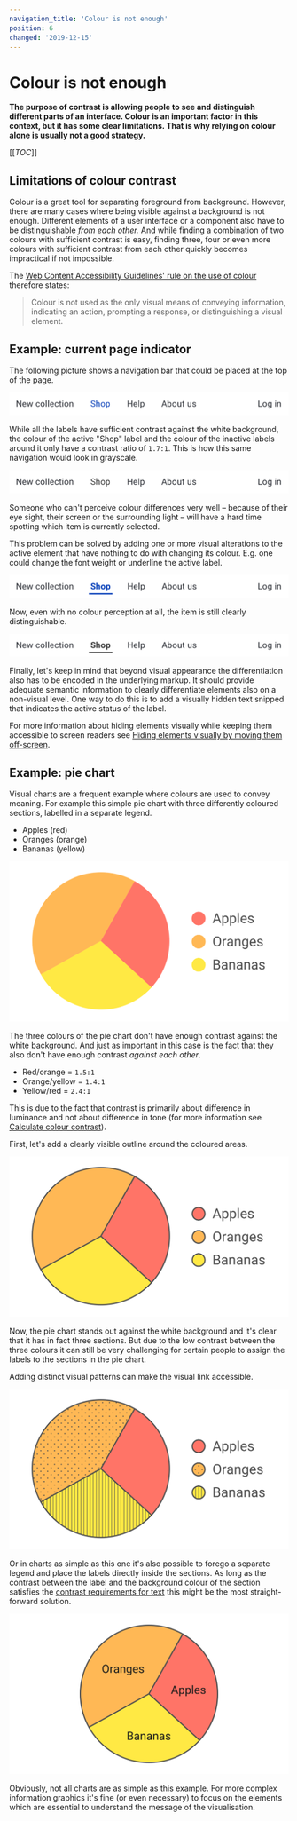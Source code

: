 ```yaml
---
navigation_title: 'Colour is not enough'
position: 6
changed: '2019-12-15'
---
```


# Colour is not enough

**The purpose of contrast is allowing people to see and distinguish different parts of an interface. Colour is an important factor in this context, but it has some clear limitations. That is why relying on colour alone is usually not a good strategy.**

[[_TOC_]]

## Limitations of colour contrast

Colour is a great tool for separating foreground from background. However, there are many cases where being visible against a background is not enough. Different elements of a user interface or a component also have to be distinguishable _from each other._ And while finding a combination of two colours with sufficient contrast is easy, finding three, four or even more colours with sufficient contrast from each other quickly becomes impractical if not impossible.

The [Web Content Accessibility Guidelines' rule on the use of colour](https://www.w3.org/TR/WCAG21/#use-of-color) therefore states:

> Colour is not used as the only visual means of conveying information, indicating an action, prompting a response, or distinguishing a visual element.

## Example: current page indicator

The following picture shows a navigation bar that could be placed at the top of the page.

![navigation bar with one active item, visually differentiated by its blue text colour](_media/nav-with-active-colour.png)

While all the labels have sufficient contrast against the white background, the colour of the active "Shop" label and the colour of the inactive labels around it only have a contrast ratio of `1.7:1`. This is how this same navigation would look in grayscale.

![the same navigation bar with one active item but monochrome](_media/nav-with-active-colour-bw.png)

Someone who can't perceive colour differences very well – because of their eye sight, their screen or the surrounding light – will have a hard time spotting which item is currently selected.

This problem can be solved by adding one or more visual alterations to the active element that have nothing to do with changing its colour. E.g. one could change the font weight or underline the active label.

![navigation bar with one active item, visually differentiated by its blue text colour, bold font and underline](_media/nav-with-active-colour-bold-underline.png)

Now, even with no colour perception at all, the item is still clearly distinguishable.

![The same navigation bar with one bold and underlined active item but monochrome](_media/nav-with-active-colour-bold-underline-bw.png)

Finally, let's keep in mind that beyond visual appearance the differentiation also has to be encoded in the underlying markup. It should provide adequate semantic information to clearly differentiate elements also on a non-visual level. One way to do this is to add a visually hidden text snipped that indicates the active status of the label.

For more information about hiding elements visually while keeping them accessible to screen readers see [Hiding elements visually by moving them off-screen](/examples/hiding-elements/visually/).

## Example: pie chart

Visual charts are a frequent example where colours are used to convey meaning. For example this simple pie chart with three differently coloured sections, labelled in a separate legend.

- Apples (red)
- Oranges (orange)
- Bananas (yellow)

![Pie chart with three colour-coded sections, labelled in a separate legend](_media/pie-chart-only-colour.png)

The three colours of the pie chart don't have enough contrast against the white background. And just as important in this case is the fact that they also don't have enough contrast _against each other_.

- Red/orange = `1.5:1`
- Orange/yellow = `1.4:1`
- Yellow/red = `2.4:1`

This is due to the fact that contrast is primarily about difference in luminance and not about difference in tone (for more information see [Calculate colour contrast](/knowledge/colours-and-contrast/how-to-calculate/)).

First, let's add a clearly visible outline around the coloured areas.

![The same pie chart with a dark outline around the coloured areas](_media/pie-chart-colour-outline.png)

Now, the pie chart stands out against the white background and it's clear that it has in fact three sections. But due to the low contrast between the three colours it can still be very challenging for certain people to assign the labels to the sections in the pie chart.

Adding distinct visual patterns can make the visual link accessible.

![The same pie chart, now with dots filling one section and lines filling another](_media/pie-chart-colour-outline-pattern.png)

Or in charts as simple as this one it's also possible to forego a separate legend and place the labels directly inside the sections. As long as the contrast between the label and the background colour of the section satisfies the [contrast requirements for text](/knowledge/colours-and-contrast/text/) this might be the most straight-forward solution.

![The same pie chart, without patterns but with the labels placed inside the three sections](_media/pie-chart-colour-outline-labels-inline.png)

Obviously, not all charts are as simple as this example. For more complex information graphics it's fine (or even necessary) to focus on the elements which are essential to understand the message of the visualisation.
